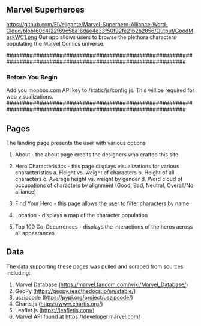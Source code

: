 ## Marvel Superheroes
https://github.com/ElVejigante/Marvel-Superhero-Alliance-Word-Cloud/blob/60c4122f69c58a16dae4e33f50f92fe21b2b2856/Output/GoodMaskWC1.png
Our app allows users to browse the plethora characters populating the Marvel Comics universe.

##############################################################################################################
### Before You Begin
Add you mopbox.com API key to /static/js/config.js.  This will be required for web visualizations.
##############################################################################################################


## Pages
The landing page presents the user with various options
  1. About - the about page credits the designers who crafted this site

  2. Hero Characteristics - this page displays visualizations for various characteristics 
      a. Height vs. weight of characters
      b. Height of all characters
      c. Average height vs. weight by gender
      d. Word cloud of occupations of characters by alignment (Good, Bad, Neutral, Overall/No alliance)
  
  3. Find Your Hero - this page allows the user to filter characters by name

  4. Location - displays a map of the character population

  5. Top 100 Co-Occurrences - displays the interactions of the heros across all appearances
  

## Data
The data supporting these pages was pulled and scraped from sources including:
  1. Marvel Database (https://marvel.fandom.com/wiki/Marvel_Database/)
  2. GeoPy (https://geopy.readthedocs.io/en/stable/)
  3. uszipcode (https://pypi.org/project/uszipcode/)
  4. Charts.js (https://www.chartjs.org/)
  5. Leaflet.js (https://leafletjs.com/)
  6. Marvel API found at https://developer.marvel.com/
